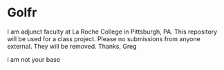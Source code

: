 Golfr
=====

I am adjunct faculty at La Roche College in Pittsburgh, PA. This repository will be used for a class project.  Please no submissions from anyone external.  They will be removed.  Thanks, Greg

i am not your base
